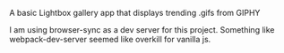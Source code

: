 A basic Lightbox gallery app that displays trending .gifs from GIPHY

I am using browser-sync as a dev server for this project. Something like
webpack-dev-server seemed like overkill for vanilla js.
